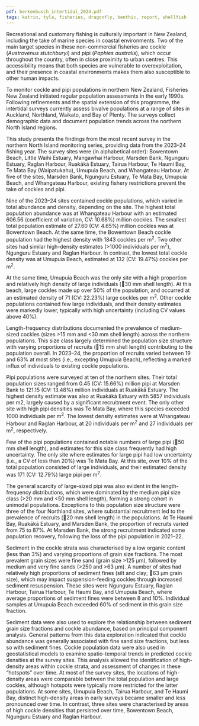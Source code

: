 ```yaml
---
pdf: berkenbusch_intertidal_2024.pdf
tags: katrin, tyla, fisheries, dragonfly, benthic, report, shellfish
---
```

Recreational and customary fishing is culturally important in New Zealand, including the take of
marine species in coastal environments. Two of the main target species in these non-commercial 
fisheries are cockle (*Austrovenus stutchburyi*) and  pipi (*Paphies australis*), which occur throughout the 
 country, often in close proximity to urban centres. This accessibility means that both species are 
vulnerable to overexploitation, and their presence in coastal environments makes them also susceptible 
to other human impacts.   


To monitor cockle and pipi populations in northern New Zealand, Fisheries New Zealand initiated 
regular population assessments in the early 1990s. Following refinements and the spatial extension of 
this programme, the intertidal surveys currently assess bivalve populations at a range of sites in 
Auckland, Northland, Waikato, and Bay of Plenty. The surveys collect demographic data and document 
population trends across the northern North Island regions. 

This study presents the findings from the most recent survey in the northern North Island monitoring 
series, providing data from the 2023–24 fishing year. The survey sites were (in alphabetical order): 
Bowentown Beach, Little Waihi Estuary, Mangawhai Harbour, Marsden Bank, Ngunguru Estuary, 
Raglan Harbour, Ruakākā Estuary, Tairua Harbour, Te Haumi Bay, Te Mata Bay (Waipatukahu), 
Umupuia Beach, and Whangateau Harbour. At five of the sites, Marsden Bank, Ngunguru Estuary, Te 
Mata Bay, Umupuia Beach, and Whangateau Harbour, existing fishery restrictions prevent the take of 
cockles and pipi.  

Nine of the 2023–24 sites contained cockle populations, which varied in total abundance and density, 
depending on the site. The highest total population abundance was at Whangateau Harbour with an 
estimated 606.56 (coefficient of variation, CV: 10.68%) million cockles. The smallest total population 
estimate of 27.60 (CV: 4.65%) million cockles was at Bowentown Beach. At the same time, the 
Bowentown Beach cockle population had the highest density with 1843 cockles per m<sup>2</sup>. Two other sites 
had similar high-density estimates (>1000 individuals per m<sup>2</sup>), Ngunguru Estuary and Raglan Harbour. 
In contrast, the lowest total cockle density was at Umupuia Beach, estimated at 132 (CV: 19.47%) 
cockles per m<sup>2</sup>.  

At the same time, Umupuia Beach was the only site with a high proportion and relatively high density of 
large individuals (30 mm shell length). At this beach, large cockles made up over 50% of the population, 
and occurred at an estimated density of 71 (CV: 22.23%) large cockles per m<sup>2</sup>. Other cockle populations 
contained few large individuals, and their density estimates were markedly lower, typically with high 
uncertainty (including CV values above 40%).  

Length-frequency distributions documented the prevalence of medium-sized cockles (sizes >15 mm and 
<30 mm shell length) across the northern populations. This size class largely determined the population 
size structure with varying proportions of recruits (15 mm shell length) contributing to the population 
overall. In 2023–24, the proportion of recruits varied between 19 and 63% at most sites (i.e., excepting 
Umupuia Beach), reflecting a marked influx of individuals to existing cockle populations.  

Pipi populations were surveyed at ten of the northern sites. Their total population sizes ranged from 0.45 
(CV: 15.66%) million pipi at Marsden Bank to 121.15 (CV: 13.48%) million individuals at Ruakākā 
Estuary. The highest density estimate was also at Ruakākā Estuary with 5857 individuals per m2, largely 
caused by a significant recruitment event. The only other site with high pipi densities was Te Mata Bay, 
where this species exceeded 1000 individuals per m<sup>2</sup>. The lowest density estimates were at Whangateau 
Harbour and Raglan Harbour, at 20 individuals per m<sup>2</sup> and 27 individuals per m<sup>2</sup>, respectively. 

Few of the pipi populations contained notable numbers of large pipi (50 mm shell length), and estimates 
for this size class frequently had high uncertainty. The only site where estimates for large pipi had low 
uncertainty (i.e., a CV of less than 20%) was Te Mata Bay. At this site, over 10% of the total population 
consisted of large individuals, and their estimated density was 171 (CV: 12.79%) large pipi per m<sup>2</sup>. 

The general scarcity of large-sized pipi was also evident in the length-frequency distributions, which were 
dominated by the medium pipi size class (>20 mm and <50 mm shell length), forming a strong cohort in 
unimodal populations. Exceptions to this population size structure were three of the four Northland sites, 
where substantial recruitment led to the prevalence of recruits (20 mm shell length) in the populations. 
At Te Haumi Bay, Ruakākā Estuary, and Marsden Bank, the proportion of recruits varied from 75 to 
87%. At Marsden Bank, the strong recruitment indicated some population recovery, following the loss 
of the pipi population in 2021–22. 

Sediment in the cockle strata was characterised by a low organic content (less than 3%) and varying 
proportions of grain size fractions. The most prevalent grain sizes were fine sand (grain size >125 μm), 
followed by medium and very fine sands (>250 and >63 μm). A number of sites had relatively high 
proportions of sediment fines (silt and clay; 63 μm grain size), which may impact suspension-feeding 
cockles through increased sediment resuspension. These sites were Ngunguru Estuary, Raglan Harbour, 
Tairua Harbour, Te Haumi Bay, and Umupuia Beach, where average proportions of sediment fines were 
between 8 and 10%. Individual samples at Umupuia Beach exceeded 60% of sediment in this grain size 
fraction. 

Sediment data were also used to explore the relationship between sediment grain size fractions and cockle 
abundance, based on principal component analysis. General patterns from this data exploration indicated 
that cockle abundance was generally associated with fine sand size fractions, but less so with sediment 
fines.  Cockle population data were also used in geostatistical models to examine spatio-temporal trends in 
predicted cockle densities at the survey sites. This analysis allowed the identification of high-density 
areas within cockle strata, and assessment of changes in these “hotspots” over time. At most of the survey 
sites, the locations of high-density areas were comparable between the total population and large cockles, 
although hotspots were typically more restricted for the latter populations. At some sites, Umupuia Beach, 
Tairua Harbour, and Te Haumi Bay, distinct high-density areas in early surveys became smaller and less 
pronounced over time. In contrast, three sites were characterised by areas of high cockle densities that 
persisted over time, Bowentown Beach, Ngunguru Estuary and Raglan Harbour. 
